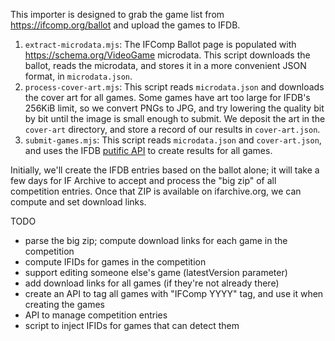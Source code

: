 This importer is designed to grab the game list from https://ifcomp.org/ballot and upload the games to IFDB.

1. `extract-microdata.mjs`: The IFComp Ballot page is populated with https://schema.org/VideoGame microdata. This script downloads the ballot, reads the microdata, and stores it in a more convenient JSON format, in `microdata.json`.
2. `process-cover-art.mjs`: This script reads `microdata.json` and downloads the cover art for all games. Some games have art too large for IFDB's 256KiB limit, so we convert PNGs to JPG, and try lowering the quality bit by bit until the image is small enough to submit. We deposit the art in the `cover-art` directory, and store a record of our results in `cover-art.json`.
3. `submit-games.mjs`: This script reads `microdata.json` and `cover-art.json`, and uses the IFDB [putific API](https://ifdb.org/api/putific) to create results for all games.

Initially, we'll create the IFDB entries based on the ballot alone; it will take a few days for IF Archive to accept and process the "big zip" of all competition entries. Once that ZIP is available on ifarchive.org, we can compute and set download links.

TODO

* parse the big zip; compute download links for each game in the competition
* compute IFIDs for games in the competition
* support editing someone else's game (latestVersion parameter)
* add download links for all games (if they're not already there)
* create an API to tag all games with "IFComp YYYY" tag, and use it when creating the games
* API to manage competition entries
* script to inject IFIDs for games that can detect them
